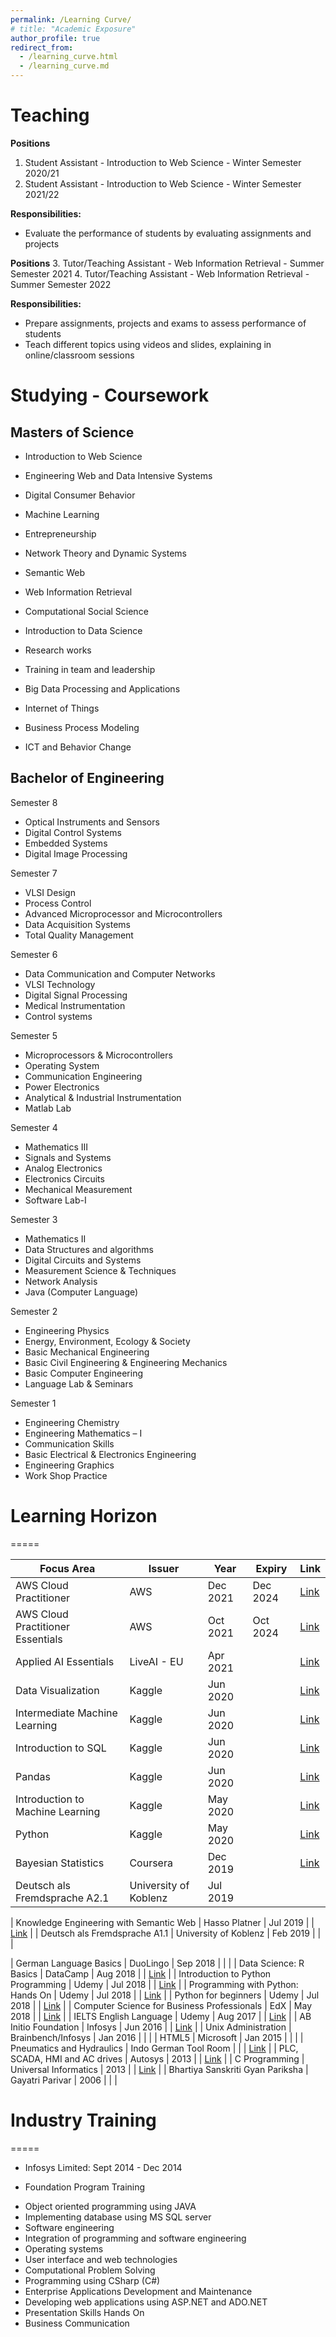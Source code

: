 ```yaml
---
permalink: /Learning Curve/
# title: "Academic Exposure"
author_profile: true
redirect_from: 
  - /learning_curve.html
  - /learning_curve.md
---
```


# Teaching 

**Positions**
1. Student Assistant - Introduction to Web Science - Winter Semester 2020/21
2. Student Assistant - Introduction to Web Science - Winter Semester 2021/22

**Responsibilities:**
* Evaluate the performance of students by evaluating assignments and projects

**Positions**
3. Tutor/Teaching Assistant - Web Information Retrieval - Summer Semester 2021
4. Tutor/Teaching Assistant - Web Information Retrieval - Summer Semester 2022

**Responsibilities:**
* Prepare assignments, projects and exams to assess performance of students
* Teach different topics using videos and slides, explaining in online/classroom sessions



# Studying - Coursework

## Masters of Science 

* Introduction to Web Science
* Engineering Web and Data Intensive Systems
* Digital Consumer Behavior
* Machine Learning
* Entrepreneurship

* Network Theory and Dynamic Systems
* Semantic Web
* Web Information Retrieval
* Computational Social Science

* Introduction to Data Science
* Research works
* Training in team and leadership

* Big Data Processing and Applications
* Internet of Things
* Business Process Modeling
* ICT and Behavior Change


## Bachelor of Engineering
Semester 8
* Optical Instruments and Sensors
* Digital Control Systems                                                        
* Embedded Systems                                                                        
* Digital Image Processing

Semester 7
* VLSI Design                                                                             
* Process Control
* Advanced Microprocessor and Microcontrollers            
* Data Acquisition Systems
* Total Quality Management   

Semester 6
* Data Communication and Computer Networks              
* VLSI Technology
* Digital Signal Processing                                                        
* Medical Instrumentation
* Control systems

Semester 5
* Microprocessors & Microcontrollers                                
* Operating System                                                                
* Communication Engineering
* Power Electronics
* Analytical & Industrial Instrumentation
* Matlab Lab     

Semester 4
* Mathematics III
* Signals and Systems                 
* Analog Electronics
* Electronics Circuits
* Mechanical Measurement
* Software Lab-I   

Semester 3
* Mathematics II
* Data Structures and algorithms                                    
* Digital Circuits and Systems                                                 
* Measurement Science & Techniques
* Network Analysis
* Java (Computer Language) 

Semester 2
* Engineering Physics
* Energy, Environment, Ecology & Society
* Basic Mechanical Engineering
* Basic Civil Engineering & Engineering Mechanics
* Basic Computer Engineering                                        
* Language Lab & Seminars

Semester 1
* Engineering Chemistry
* Engineering Mathematics – I
* Communication Skills
* Basic Electrical & Electronics Engineering
* Engineering Graphics
* Work Shop Practice

# Learning Horizon

=====

| Focus Area 	| Issuer 	| Year 	| Expiry 	| Link 	|
|---	|---	|---	|---	|---	|
| AWS Cloud Practitioner 	| AWS 	| Dec 2021 	| Dec 2024 	| [Link](https://www.credly.com/badges/31b333f8-2a66-4e15-b2a8-6de3cf160dc3/public_url)|
| AWS Cloud Practitioner Essentials 	| AWS 	| Oct 2021 	| Oct 2024 	| [Link](https://www.dropbox.com/s/p5xd4z78fvexiay/Aditya%20Mehta%20AWS_CCP_Essential_Certificate.pdf?dl=0) |
| Applied AI Essentials 	| LiveAI - EU 	| Apr 2021 	|  	|  [Link](https://www.dropbox.com/s/h8859u08uh4zsgn/Aditya%20AAIE%20Certificate.pdf?dl=0)	|
| Data Visualization 	| Kaggle 	| Jun 2020 	|  	|  [Link](https://www.dropbox.com/s/9ncjoiatcojxfqn/Aditya%20Mehta%20-%20Data%20Visualization.pdf?dl=0)	|
| Intermediate Machine Learning 	| Kaggle 	| Jun 2020 	|  	|  [Link](https://www.dropbox.com/s/wwvf91zq1c3179p/Aditya%20Mehta%20-%20Intermediate%20Machine%20Learning.pdf?dl=0)	|
| Introduction to SQL 	| Kaggle 	| Jun 2020 	|  	| [Link](https://www.dropbox.com/s/o8mljkiwcroxas0/Aditya%20Mehta%20-%20Intro%20to%20SQL.pdf?dl=0) 	|
| Pandas 	| Kaggle 	| Jun 2020 	|  	|  [Link](https://www.dropbox.com/s/9vkk7aoqssp7a6r/Aditya%20Mehta%20-%20Pandas.pdf?dl=0)	|
| Introduction to Machine Learning 	| Kaggle 	| May 2020 	|  	|  [Link](https://www.dropbox.com/s/nlundrgcmkkj64z/Aditya%20Mehta%20-%20Intro%20to%20Machine%20Learning.pdf?dl=0)	|
| Python 	| Kaggle 	| May 2020 	|  	| [Link](https://www.dropbox.com/s/6o9jtpwahz9w5lu/Aditya%20Mehta%20-%20Python.pdf?dl=0) 	|
| Bayesian Statistics 	| Coursera 	| Dec 2019 	|  	| [Link](https://www.coursera.org/account/accomplishments/certificate/8VPNFDM8D3FU) 	|
| Deutsch als Fremdsprache A2.1 	| University of Koblenz 	| Jul 2019 	|  	|  	| 
<!-- [Link](https://www.dropbox.com/s/bj7n00mtrcb64ts/Deutsch%20Certificate%20A2.pdf?dl=0) -->
| Knowledge Engineering with Semantic Web 	| Hasso Platner 	| Jul 2019 	|  	| [Link](https://www.dropbox.com/s/yogi0ssojjrxej0/semanticweb_ConfirmationOfParticipation.pdf?dl=0) 	|
| Deutsch als Fremdsprache A1.1 	| University of Koblenz 	| Feb 2019 	|  	|  	|
<!-- [Link](https://www.dropbox.com/s/he0jtn9kc2bpt4t/Deutsch%20Certificate%20A1.pdf?dl=0) -->
| German Language Basics 	| DuoLingo 	| Sep 2018 	|  	|  	|
| Data Science: R Basics 	| DataCamp 	| Aug 2018 	|  	| [Link](https://www.datacamp.com/statement-of-accomplishment/course/e89283c4c63e11aac133fbff4a97a1eb49f8bee9) 	|
| Introduction to Python Programming 	| Udemy 	| Jul 2018 	|  	| [Link](https://www.udemy.com/certificate/UC-60L98OS2/) 	|
| Programming with Python: Hands On 	| Udemy 	| Jul 2018 	|  	| [Link](https://www.udemy.com/certificate/UC-AH1OU2HY/) 	|
| Python for beginners 	| Udemy 	| Jul 2018 	|  	| [Link](https://www.udemy.com/certificate/UC-Q2HVH9WQ/) 	|
| Computer Science for Business Professionals 	| EdX 	| May 2018 	|  	| [Link](https://courses.edx.org/certificates/user/3392462/course/course-v1:HarvardX+CS50B+Business) 	|
| IELTS English Language 	| Udemy 	| Aug 2017 	|  	| [Link](https://www.udemy.com/certificate/UC-FVSQY8E8/) 	|
| AB Initio Foundation 	| Infosys 	| Jun 2016 	|  	| [Link](https://www.dropbox.com/s/kme6jhk25ayjjqr/Infosys%20Ab%20Initio%20Foundation%20Certificate.pdf?dl=0) 	|
| Unix Administration 	| Brainbench/Infosys 	| Jan 2016 	|  	|  	|
| HTML5 	| Microsoft 	| Jan 2015 	|  	|  	|
| Pneumatics and Hydraulics 	| Indo German Tool Room 	|  	|  	| [Link](https://www.dropbox.com/s/jkm2rdi38qhuh8h/IGTR%20Training%20Pneumatics%20Hydraulics.pdf?dl=0)  	|
| PLC, SCADA, HMI and AC drives 	| Autosys 	| 2013 	|  	| [Link](https://www.dropbox.com/s/4gf2exe04hex912/Autosys%20Training%20PLC%20SCADA%20HMI%20AC%20Drives.pdf?dl=0) |
| C Programming 	| Universal Informatics 	| 2013 	|  	|  [Link](https://www.dropbox.com/s/hmofnqc3okbx66l/Universal%20Informatics%20Training.pdf?dl=0)	|
| Bhartiya Sanskriti Gyan Pariksha 	| Gayatri Parivar 	| 2006 	|  	|  	|


# Industry Training
=====
* Infosys Limited: Sept 2014 - Dec 2014

* Foundation Program Training

+ Object oriented programming using JAVA
+ Implementing database using MS SQL server
+ Software engineering
+ Integration of programming and software engineering
+ Operating systems
+ User interface and web technologies
+ Computational Problem Solving
+ Programming using CSharp (C#)
+ Enterprise Applications Development and Maintenance
+ Developing web applications using ASP.NET and ADO.NET
+ Presentation Skills Hands On
+ Business Communication
